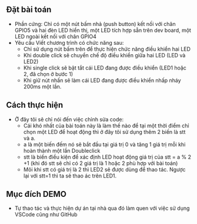 ## Đặt bài toán 

- Phần cứng: Chỉ có một nút bấm nhả (push button) kết nối với chân GPIO5 và hai đèn LED hiển thị, một LED tích hợp sẵn trên dev board, một LED ngoài kết nối với chân GPIO4  
- Yêu cầu Viết chương trình có chức năng sau:
    + Chỉ sử dụng nút bấm trên để thực hiện chức năng điều khiển hai LED
    + Khi double click sẽ chuyển chế độ điều khiển giữa hai LED (LED và LED2)
    + Khi single click sẽ bật tắt cái LED đang được điều khiển (LED1 hoặc 2, đã chọn ở bước 1)
    + Khi giữ nút nhấn sẽ làm cái LED đang được điều khiển nhấp nháy 200ms một lần. 

## Cách thực hiện

- Ở đây tôi sẽ chỉ nói đến việc chỉnh sửa code:
  + Cái khó nhất của bài toán này là làm thế nào để tại một thời điểm chỉ chọn một LED để hoạt động thì ở đây tôi sử dụng thêm 2 biến là stt và a.
  + a là một biến đếm nó sẽ bắt đầu tại giá trị 0 và tăng 1 giá trị mỗi khi hoàn thành một lần Doubleclick
  + stt là biến điều kiện để xác định LED hoạt động giá trị của stt = a % 2 +1 (khi đó stt sẽ chỉ có 2 giá trị là 1 hoặc 2 phù hợp với bài toán)
  + Môi khi stt có giá trị là 2 thì LED2 sẽ được dùng để thao tác. Ngược lại với stt=1 thì ta sẽ thao ác trên LED1.

## Mục đích DEMO

- Tự thao tác và thực hiện dự án tại nhà qua đó làm quen với việc sử dụng VSCode cũng như GitHub

